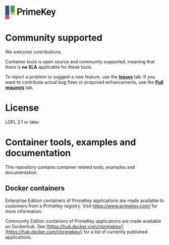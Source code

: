 ![PrimeKey](primekey_logo.png)

# Community supported 
We welcome contributions.
 
Container tools is open source and community supported, meaning that there is **no SLA** applicable for these tools.

To report a problem or suggest a new feature, use the **[Issues](../../issues)** tab. If you want to contribute actual bug fixes or proposed enhancements, use the **[Pull requests](../../pulls)** tab.

# License
LGPL 2.1 or later.

# Container tools, examples and documentation

This repository contains container related tools, examples and documentation.


## Docker containers
Enterprise Edition containers of PrimeKey applications are made available to customers from a PrimeKey registry. Visit https://www.primekey.com/ for more information.

Community Edition containers of PrimeKey applications are made available on Dockerhub. See [https://hub.docker.com/r/primekey/](https://hub.docker.com/r/primekey/) for a list of currently published applications.

